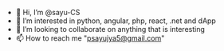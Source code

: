 - 👋 Hi, I’m @sayu-CS
- 👀 I’m interested in python, angular, php, react, .net and dApp
- 💞️ I’m looking to collaborate on anything that is interesting
- 📫 How to reach me "psayujya5@gmail.com"

<!---
sayu-CS/sayu-CS is a ✨ special ✨ repository because its `README.md` (this file) appears on your GitHub profile.
You can click the Preview link to take a look at your changes.
--->
